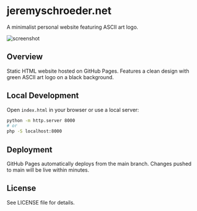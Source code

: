# jeremyschroeder.net

A minimalist personal website featuring ASCII art logo.

![screenshot](screenshot.png)

## Overview

Static HTML website hosted on GitHub Pages. Features a clean design with green ASCII art logo on a black background.

## Local Development

Open `index.html` in your browser or use a local server:

```bash
python -m http.server 8000
# or
php -S localhost:8000
```

## Deployment

GitHub Pages automatically deploys from the main branch. Changes pushed to main will be live within minutes.

## License

See LICENSE file for details.

